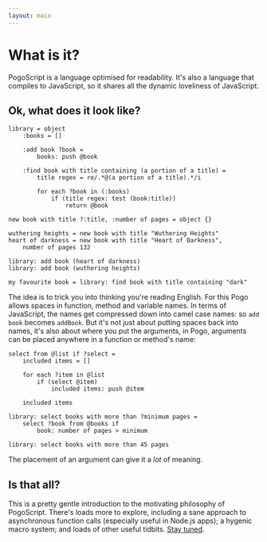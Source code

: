 ```yaml
---
layout: main
---
```


# What is it?

PogoScript is a language optimised for readability. It's also a language that compiles to JavaScript, so it shares all the dynamic loveliness of JavaScript.

## Ok, what does it look like?

    library = object
        :books = []

        :add book ?book =
            books: push @book

        :find book with title containing (a portion of a title) =
            title regex = re/.*@(a portion of a title).*/i

            for each ?book in (:books)
                if (title regex: test (book:title))
                    return @book

    new book with title ?:title, :number of pages = object {}

    wuthering heights = new book with title "Wuthering Heights"
    heart of darkness = new book with title "Heart of Darkness",
        number of pages 132

    library: add book (heart of darkness)
    library: add book (wuthering heights)

    my favourite book = library: find book with title containing "dark"

The idea is to trick you into thinking you're reading English. For this Pogo allows spaces in function, method and variable names. In terms of JavaScript, the names get compressed down into camel case names: so `add book` becomes `addBook`. But it's not just about putting spaces back into names, it's also about where you put the arguments, in Pogo, arguments can be placed anywhere in a function or method's name:

    select from @list if ?select =
        included items = []

        for each ?item in @list
            if (select @item)
                included items: push @item

        included items

    library: select books with more than ?minimum pages =
        select ?book from @books if
            book: number of pages > minimum

    library: select books with more than 45 pages

The placement of an argument can give it a _lot_ of meaning.

## Is that all?

This is a pretty gentle introduction to the motivating philosophy of PogoScript. There's loads more to explore, including a sane approach to asynchronous function calls (especially useful in Node.js apps); a hygenic macro system; and loads of other useful tidbits. [Stay tuned](https://github.com/refractalize/pogoscript).


